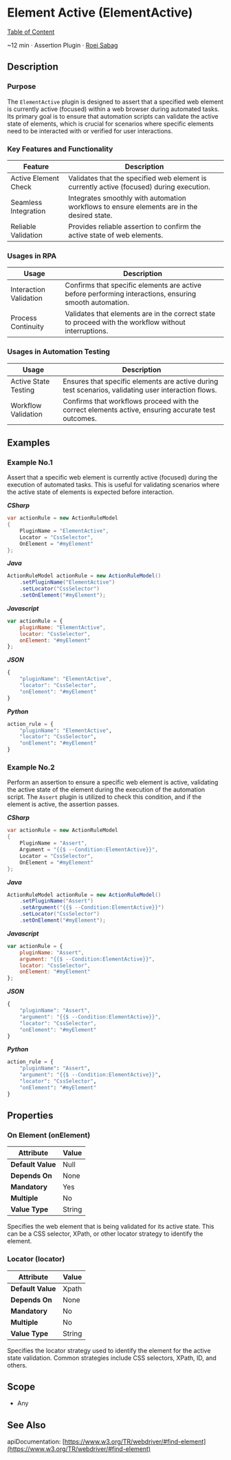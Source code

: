 # Element Active (ElementActive)

[Table of Content](../Home.md)  

~12 min · Assertion Plugin · [Roei Sabag](https://www.linkedin.com/in/roei-sabag-247aa18/)

## Description

### Purpose

The `ElementActive` plugin is designed to assert that a specified web element is currently active (focused) within a web browser during automated tasks. 
Its primary goal is to ensure that automation scripts can validate the active state of elements, which is crucial for scenarios where specific elements need to be interacted with or verified for user interactions.

### Key Features and Functionality

| Feature              | Description                                                                                |
|----------------------|--------------------------------------------------------------------------------------------|
| Active Element Check | Validates that the specified web element is currently active (focused) during execution.   |
| Seamless Integration | Integrates smoothly with automation workflows to ensure elements are in the desired state. |
| Reliable Validation  | Provides reliable assertion to confirm the active state of web elements.                   |

### Usages in RPA

| Usage                  | Description                                                                                            |
|------------------------|--------------------------------------------------------------------------------------------------------|
| Interaction Validation | Confirms that specific elements are active before performing interactions, ensuring smooth automation. |
| Process Continuity     | Validates that elements are in the correct state to proceed with the workflow without interruptions.   |

### Usages in Automation Testing

| Usage                | Description                                                                                         |
|----------------------|-----------------------------------------------------------------------------------------------------|
| Active State Testing | Ensures that specific elements are active during test scenarios, validating user interaction flows. |
| Workflow Validation  | Confirms that workflows proceed with the correct elements active, ensuring accurate test outcomes.  |

## Examples

### Example No.1

Assert that a specific web element is currently active (focused) during the execution of automated tasks. 
This is useful for validating scenarios where the active state of elements is expected before interaction.

_**CSharp**_

```csharp
var actionRule = new ActionRuleModel
{
    PluginName = "ElementActive",
    Locator = "CssSelector",
    OnElement = "#myElement"
};
```

_**Java**_

```java
ActionRuleModel actionRule = new ActionRuleModel()
    .setPluginName("ElementActive")
    .setLocator("CssSelector")
    .setOnElement("#myElement");
```

_**Javascript**_

```js
var actionRule = {
    pluginName: "ElementActive",
    locator: "CssSelector",
    onElement: "#myElement"
};
```

_**JSON**_

```js
{
    "pluginName": "ElementActive",
    "locator": "CssSelector",
    "onElement": "#myElement"
}
```

_**Python**_

```python
action_rule = {
    "pluginName": "ElementActive",
    "locator": "CssSelector",
    "onElement": "#myElement"
}
```
### Example No.2

Perform an assertion to ensure a specific web element is active, validating the active state of the element during the execution of the automation script. 
The `Assert` plugin is utilized to check this condition, and if the element is active, the assertion passes.

_**CSharp**_

```csharp
var actionRule = new ActionRuleModel
{
    PluginName = "Assert",
    Argument = "{{$ --Condition:ElementActive}}",
    Locator = "CssSelector",
    OnElement = "#myElement"
};
```

_**Java**_

```java
ActionRuleModel actionRule = new ActionRuleModel()
    .setPluginName("Assert")
    .setArgument("{{$ --Condition:ElementActive}}")
    .setLocator("CssSelector")
    .setOnElement("#myElement");
```

_**Javascript**_

```js
var actionRule = {
    pluginName: "Assert",
    argument: "{{$ --Condition:ElementActive}}",
    locator: "CssSelector",
    onElement: "#myElement"
};
```

_**JSON**_

```js
{
    "pluginName": "Assert",
    "argument": "{{$ --Condition:ElementActive}}",
    "locator": "CssSelector",
    "onElement": "#myElement"
}
```

_**Python**_

```python
action_rule = {
    "pluginName": "Assert",
    "argument": "{{$ --Condition:ElementActive}}",
    "locator": "CssSelector",
    "onElement": "#myElement"
}
```

## Properties

### On Element (onElement)

| Attribute         | Value             |
|-------------------|-------------------|
| **Default Value** | Null              |
| **Depends On**    | None              |
| **Mandatory**     | Yes               |
| **Multiple**      | No                |
| **Value Type**    | String|Expression |

Specifies the web element that is being validated for its active state. 
This can be a CSS selector, XPath, or other locator strategy to identify the element.

### Locator (locator)

| Attribute         | Value             |
|-------------------|-------------------|
| **Default Value** | Xpath             |
| **Depends On**    | None              |
| **Mandatory**     | No                |
| **Multiple**      | No                |
| **Value Type**    | String            |

Specifies the locator strategy used to identify the element for the active state validation. 
Common strategies include CSS selectors, XPath, ID, and others.

## Scope

* Any
## See Also

apiDocumentation: [https://www.w3.org/TR/webdriver/#find-element](https://www.w3.org/TR/webdriver/#find-element)
